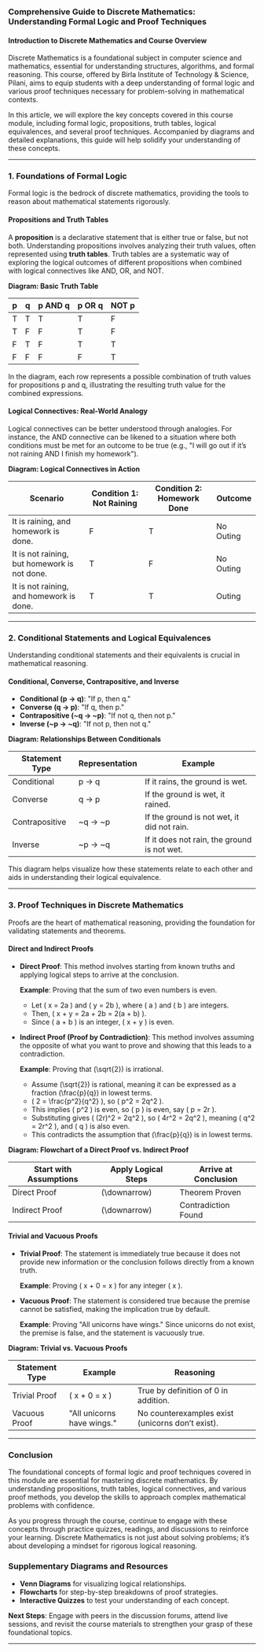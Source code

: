 ### Comprehensive Guide to Discrete Mathematics: Understanding Formal Logic and Proof Techniques

#### Introduction to Discrete Mathematics and Course Overview

Discrete Mathematics is a foundational subject in computer science and mathematics, essential for understanding structures, algorithms, and formal reasoning. This course, offered by Birla Institute of Technology & Science, Pilani, aims to equip students with a deep understanding of formal logic and various proof techniques necessary for problem-solving in mathematical contexts. 

In this article, we will explore the key concepts covered in this course module, including formal logic, propositions, truth tables, logical equivalences, and several proof techniques. Accompanied by diagrams and detailed explanations, this guide will help solidify your understanding of these concepts.

---

### 1. **Foundations of Formal Logic**

Formal logic is the bedrock of discrete mathematics, providing the tools to reason about mathematical statements rigorously.

#### **Propositions and Truth Tables**

A **proposition** is a declarative statement that is either true or false, but not both. Understanding propositions involves analyzing their truth values, often represented using **truth tables**. Truth tables are a systematic way of exploring the logical outcomes of different propositions when combined with logical connectives like AND, OR, and NOT.

**Diagram: Basic Truth Table**

| p    | q    | p AND q | p OR q | NOT p |
|------|------|---------|--------|-------|
| T    | T    | T       | T      | F     |
| T    | F    | F       | T      | F     |
| F    | T    | F       | T      | T     |
| F    | F    | F       | F      | T     |

In the diagram, each row represents a possible combination of truth values for propositions p and q, illustrating the resulting truth value for the combined expressions.

#### **Logical Connectives: Real-World Analogy**

Logical connectives can be better understood through analogies. For instance, the AND connective can be likened to a situation where both conditions must be met for an outcome to be true (e.g., "I will go out if it’s not raining AND I finish my homework").

**Diagram: Logical Connectives in Action**

| Scenario                                | Condition 1: Not Raining | Condition 2: Homework Done | Outcome  |
|-----------------------------------------|--------------------------|----------------------------|----------|
| It is raining, and homework is done.    | F                        | T                          | No Outing|
| It is not raining, but homework is not done. | T                  | F                          | No Outing|
| It is not raining, and homework is done.| T                        | T                          | Outing   |

---

### 2. **Conditional Statements and Logical Equivalences**

Understanding conditional statements and their equivalents is crucial in mathematical reasoning.

#### **Conditional, Converse, Contrapositive, and Inverse**

- **Conditional (p → q)**: "If p, then q."
- **Converse (q → p)**: "If q, then p."
- **Contrapositive (~q → ~p)**: "If not q, then not p."
- **Inverse (~p → ~q)**: "If not p, then not q."

**Diagram: Relationships Between Conditionals**

| Statement Type    | Representation | Example                    |
|-------------------|----------------|----------------------------|
| Conditional       | p → q          | If it rains, the ground is wet. |
| Converse          | q → p          | If the ground is wet, it rained.|
| Contrapositive    | ~q → ~p        | If the ground is not wet, it did not rain. |
| Inverse           | ~p → ~q        | If it does not rain, the ground is not wet.|

This diagram helps visualize how these statements relate to each other and aids in understanding their logical equivalence.

---

### 3. **Proof Techniques in Discrete Mathematics**

Proofs are the heart of mathematical reasoning, providing the foundation for validating statements and theorems.

#### **Direct and Indirect Proofs**

- **Direct Proof**: This method involves starting from known truths and applying logical steps to arrive at the conclusion.
  
  **Example**: Proving that the sum of two even numbers is even.
  
  - Let \( x = 2a \) and \( y = 2b \), where \( a \) and \( b \) are integers.
  - Then, \( x + y = 2a + 2b = 2(a + b) \).
  - Since \( a + b \) is an integer, \( x + y \) is even.

- **Indirect Proof (Proof by Contradiction)**: This method involves assuming the opposite of what you want to prove and showing that this leads to a contradiction.
  
  **Example**: Proving that \(\sqrt{2}\) is irrational.
  
  - Assume \(\sqrt{2}\) is rational, meaning it can be expressed as a fraction \(\frac{p}{q}\) in lowest terms.
  - \( 2 = \frac{p^2}{q^2} \), so \( p^2 = 2q^2 \).
  - This implies \( p^2 \) is even, so \( p \) is even, say \( p = 2r \).
  - Substituting gives \( (2r)^2 = 2q^2 \), so \( 4r^2 = 2q^2 \), meaning \( q^2 = 2r^2 \), and \( q \) is also even.
  - This contradicts the assumption that \(\frac{p}{q}\) is in lowest terms.

**Diagram: Flowchart of a Direct Proof vs. Indirect Proof**

| Start with Assumptions | Apply Logical Steps | Arrive at Conclusion |
|------------------------|---------------------|----------------------|
| Direct Proof            | \(\downarrow\)      | Theorem Proven       |
| Indirect Proof          | \(\downarrow\)      | Contradiction Found  |

#### **Trivial and Vacuous Proofs**

- **Trivial Proof**: The statement is immediately true because it does not provide new information or the conclusion follows directly from a known truth.
  
  **Example**: Proving \( x + 0 = x \) for any integer \( x \).
  
- **Vacuous Proof**: The statement is considered true because the premise cannot be satisfied, making the implication true by default.

  **Example**: Proving "All unicorns have wings." Since unicorns do not exist, the premise is false, and the statement is vacuously true.

**Diagram: Trivial vs. Vacuous Proofs**

| Statement Type       | Example                            | Reasoning                           |
|----------------------|------------------------------------|-------------------------------------|
| Trivial Proof        | \( x + 0 = x \)                    | True by definition of 0 in addition.|
| Vacuous Proof        | "All unicorns have wings."         | No counterexamples exist (unicorns don’t exist).|

---

### Conclusion

The foundational concepts of formal logic and proof techniques covered in this module are essential for mastering discrete mathematics. By understanding propositions, truth tables, logical connectives, and various proof methods, you develop the skills to approach complex mathematical problems with confidence.

As you progress through the course, continue to engage with these concepts through practice quizzes, readings, and discussions to reinforce your learning. Discrete Mathematics is not just about solving problems; it’s about developing a mindset for rigorous logical reasoning.

### Supplementary Diagrams and Resources

- **Venn Diagrams** for visualizing logical relationships.
- **Flowcharts** for step-by-step breakdowns of proof strategies.
- **Interactive Quizzes** to test your understanding of each concept.

**Next Steps**: Engage with peers in the discussion forums, attend live sessions, and revisit the course materials to strengthen your grasp of these foundational topics.

--- 
